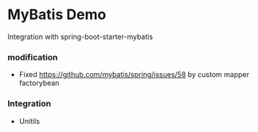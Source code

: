 MyBatis Demo
============================================
Integration with spring-boot-starter-mybatis

### modification

* Fixed https://github.com/mybatis/spring/issues/58 by custom mapper factorybean


### Integration

* Unitils